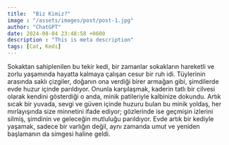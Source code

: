 ```yaml
---
title:  "Biz Kimiz?"
image : "/assets/images/post/post-1.jpg"
author: "ChatGPT"
date: 2024-08-04 23:48:58 +0600
description : "This is meta description"
tags: [Cat, Kedi]
---
```

Sokaktan sahiplenilen bu tekir kedi, bir zamanlar sokakların hareketli ve zorlu yaşamında hayatta kalmaya çalışan cesur bir ruh idi. Tüylerinin arasında saklı çizgiler, doğanın ona verdiği birer armağan gibi, şimdilerde evde huzur içinde parıldıyor. Onunla karşılaşmak, kaderin tatlı bir cilvesi olarak kendini gösterdiği o anda, minik patileriyle kalbinize dokundu. Artık sıcak bir yuvada, sevgi ve güven içinde huzuru bulan bu minik yoldaş, her mırlayışında size minnetini ifade ediyor; gözlerinde ise geçmişin izlerini silmiş, şimdinin ve geleceğin mutluluğu parıldıyor. Evde artık bir kediyle yaşamak, sadece bir varlığın değil, aynı zamanda umut ve yeniden başlamanın da simgesi haline geldi.
